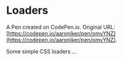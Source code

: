 # Loaders

A Pen created on CodePen.io. Original URL: [https://codepen.io/aaroniker/pen/omvYNZ](https://codepen.io/aaroniker/pen/omvYNZ).

Some simple CSS loaders ...
